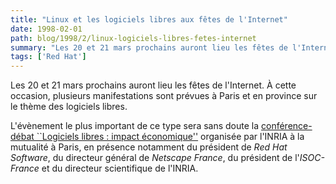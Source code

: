 ```yaml
---
title: "Linux et les logiciels libres aux fêtes de l'Internet"
date: 1998-02-01
path: blog/1998/2/linux-logiciels-libres-fetes-internet
summary: "Les 20 et 21 mars prochains auront lieu les fêtes de l'Internet."
tags: ['Red Hat']
---
```


<P>
Les 20 et 21 mars prochains auront lieu les fêtes de l'Internet.
À cette occasion, plusieurs manifestations sont prévues à Paris et en
province sur le thème des logiciels libres.
</P>
<P>L'évènement le plus important de ce type sera sans doute la <A HREF="http://www.inria.fr/feteinternet98-conference/">conférence-débat ``Logiciels libres : impact
économique''</A> organisée par l'INRIA à la mutualité à Paris, en présence
notamment du président de <EM>Red Hat Software</EM>, du directeur général
de <EM>Netscape France</EM>, du président de l'<EM>ISOC-France</EM> et
du directeur scientifique de l'INRIA.
</P>


